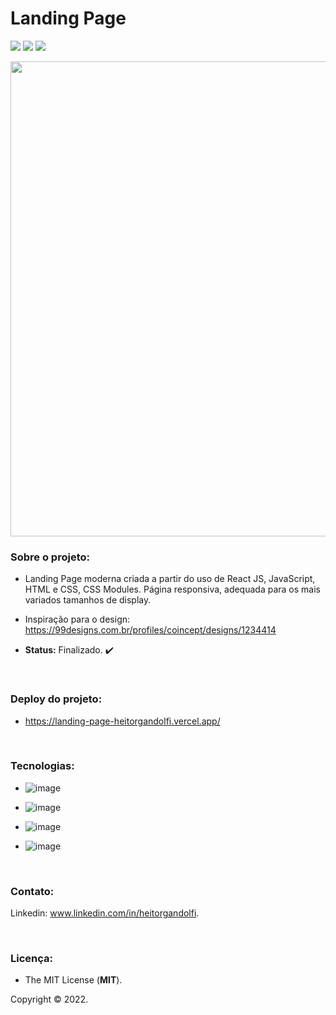 # Landing Page
<img src="http://img.shields.io/static/v1?label=STATUS&message=FINALIZADO&color=success&style=for-the-badge"/> <img src="http://img.shields.io/static/v1?label=release%20date&message=NOVEMBER%202022&color=green&style=for-the-badge"/> <img src="http://img.shields.io/static/v1?label=license&message=MIT&color=informational&style=for-the-badge"/>

<div align="center">

<img src="https://user-images.githubusercontent.com/113437603/203556819-a02a91c4-0372-40b1-9bad-5868979dc259.png" width="760px">
 
 </div>

### **Sobre o projeto:**

- Landing Page moderna criada a partir do uso de React JS, JavaScript, HTML e CSS, CSS Modules. Página responsiva, adequada para os mais variados tamanhos de display. 

- Inspiração para o design: https://99designs.com.br/profiles/coincept/designs/1234414

- **Status:** Finalizado. :heavy_check_mark: 

<br>

### **Deploy do projeto:**

- https://landing-page-heitorgandolfi.vercel.app/

<br>


### **Tecnologias:**

- ![image](https://img.shields.io/badge/React-20232A?style=for-the-badge&logo=react&logoColor=61DAFB)

- ![image](https://img.shields.io/badge/JavaScript-F7DF1E?style=for-the-badge&logo=javascript&logoColor=black
)

- ![image](https://img.shields.io/badge/HTML5-E34F26?style=for-the-badge&logo=html5&logoColor=white
)
- ![image](https://img.shields.io/badge/CSS3-1572B6?style=for-the-badge&logo=css3&logoColor=white
)

<br>

### **Contato:**

Linkedin: www.linkedin.com/in/heitorgandolfi.


<br>

### **Licença:**

- The MIT License (**MIT**).

Copyright ©️ 2022.

